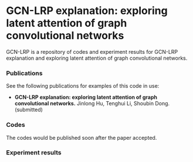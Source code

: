 # GCN-LRP explanation: exploring latent attention of graph convolutional networks
GCN-LRP is a repository of codes and experiment results for GCN-LRP explanation and exploring latent attention of graph convolutional networks.
### Publications
See the following publications for examples of this code in use:
 * **GCN-LRP explanation: exploring latent attention of graph convolutional networks.** Jinlong Hu, Tenghui Li, Shoubin Dong. (submitted)

### Codes
The codes would be published soon after the paper accepted.

### Experiment results
